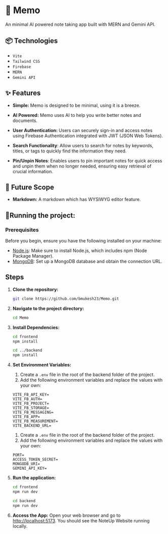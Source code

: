 # 🫧 Memo
An minimal AI powered note taking app built with MERN and Gemini API.

## 📦 Technologies

- `Vite`
- `Tailwind CSS`
- `Firebase`
- `MERN`
- `Gemini API`

## ✨ Features

- **Simple:** Memo is designed to be minimal, using it is a breeze.

- **AI Powered:** Memo uses AI to help you write better notes and documents.

- **User Authentication:** Users can securely sign-in and access notes using Firebase Authentication integrated with JWT (JSON Web Tokens).

- **Search Functionality**: Allow users to search for notes by keywords, titles, or tags to quickly find the information they need.

- **Pin/Unpin Notes**: Enables users to pin important notes for quick access and unpin them when no longer needed, ensuring easy retrieval of crucial information.

## 💭 Future Scope
- **Markdown:** A markdown which has WYSIWYG editor feature.

## 🚦Running the project:

### Prerequisites

Before you begin, ensure you have the following installed on your machine:

- [Node.js](https://nodejs.org/): Make sure to install Node.js, which includes npm (Node Package Manager).
- [MongoDB](https://www.mongodb.com/try/download/community): Set up a MongoDB database and obtain the connection URL.

## Steps

1. **Clone the repository:**
    ```bash
    git clone https://github.com/bmukesh23/Memo.git
    ```

2. **Navigate to the project directory:**
    ```bash
    cd Memo
    ```

3. **Install Dependencies:**
    ```bash
    cd frontend
    npm install
    ```

    ```bash
    cd ../backend
    npm install
    ```

4. **Set Environment Variables:**
    1. Create a `.env` file in the root of the backend folder of the project.
    2. Add the following environment variables and replace the values with your own:

    ```env
    VITE_FB_API_KEY=
    VITE_FB_AUTH=
    VITE_FB_PROJECT=
    VITE_FB_STORAGE=
    VITE_FB_MESSAGING=
    VITE_FB_APP=
    VITE_FB_MEASUREMENT=
    VITE_BACKEND_URL=
    ```

    1. Create a `.env` file in the root of the backend folder of the project.
    2. Add the following environment variables and replace the values with your own:

    ```env
    PORT=
    ACCESS_TOKEN_SECRET=
    MONGODB_URI=
    GEMINI_API_KEY=
    ```

5. **Run the application:**
    ```bash
    cd frontend
    npm run dev
    ```

    ```bash
    cd backend
    npm run dev
    ```

6. **Access the App:**
     Open your web browser and go to [http://localhost:5173](http://localhost:5173). You should see the NoteUp Website running locally.